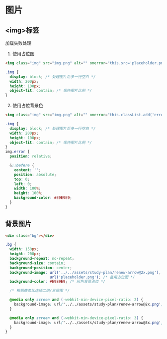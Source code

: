 # 图片 <Badge type="tip" text="ludonghao" vertical="middle" /> <Badge type="tip" text="2022.04.24" vertical="middle" />
## \<img\>标签
加载失败处理
1. 使用占位图
```html
<img class="img" src="img.png" alt="" onerror="this.src='placeholder.png'">
```
```css
.img {
  display: block; /* 处理图片后多一行空白 */
  width: 200px;
  height: 100px;
  object-fit: contain; /* 保持图片比例 */
}
```
2. 使用占位背景色
```html
<img class="img" src="img.png" alt="" onerror="this.classList.add('error')">
```
```css
.img {
  display: block; /* 处理图片后多一行空白 */
  width: 200px;
  height: 100px;
  object-fit: contain; /* 保持图片比例 */
}
img.error {
  position: relative;

  &::before {
    content: '';
    position: absolute;
    top: 0;
    left: 0;
    width: 100%;
    height: 100%;
    background-color: #E9E9E9;
  }
}
```

## 背景图片
```html
<div class="bg"></div>
```
```css
.bg {
  width: 150px;
  height: 200px;
  background-repeat: no-repeat;
  background-size: contain;
  background-position: center;
  background-image: url('../../assets/study-plan/renew-arrow@2x.png'),
                    url('placeholder.png'); /* 备用占位图 */
  background-color: #E9E9E9; /* 灰色背景占位 */

  /* 根据像素比选择二倍/三倍图 */

  @media only screen and (-webkit-min-device-pixel-ratio: 2) {
    background-image: url('../../assets/study-plan/renew-arrow@2x.png');
  }

  @media only screen and (-webkit-min-device-pixel-ratio: 3) {
    background-image: url('../../assets/study-plan/renew-arrow@3x.png');
  }
}
```
